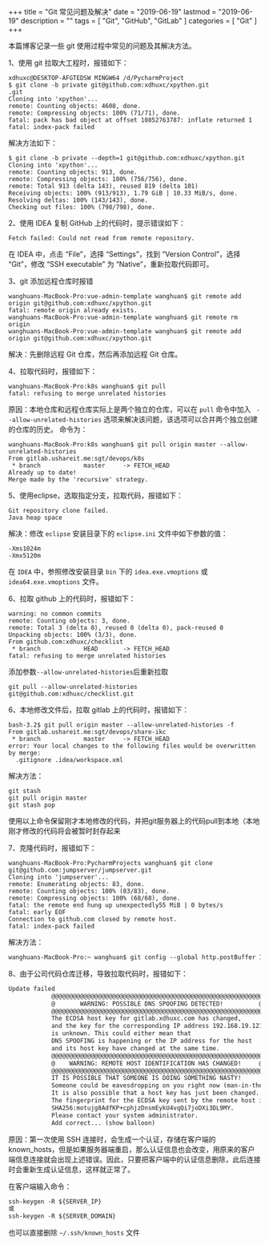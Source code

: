 +++
title = "Git 常见问题及解决"
date = "2019-06-19"
lastmod = "2019-06-19"
description = ""
tags = [
    "Git",
    "GitHub",
    "GitLab"
]
categories = [
     "Git"
]
+++

本篇博客记录一些 git 使用过程中常见的问题及其解决方法。

<!--more-->

1、使用 git 拉取大工程时，报错如下：
```
xdhuxc@DESKTOP-AFGTEDSW MINGW64 /d/PycharmProject
$ git clone -b private git@github.com:xdhuxc/xpython.git                                                                                                               .git
Cloning into 'xpython'...
remote: Counting objects: 4608, done.
remote: Compressing objects: 100% (71/71), done.
fatal: pack has bad object at offset 10852763787: inflate returned 1
fatal: index-pack failed
```
解决方法如下：
```
$ git clone -b private --depth=1 git@github.com:xdhuxc/xpython.git
Cloning into 'xpython'...
remote: Counting objects: 913, done.
remote: Compressing objects: 100% (756/756), done.
remote: Total 913 (delta 143), reused 819 (delta 101)
Receiving objects: 100% (913/913), 1.79 GiB | 10.33 MiB/s, done.
Resolving deltas: 100% (143/143), done.
Checking out files: 100% (798/798), done.
```

2、使用 IDEA 复制 GitHub 上的代码时，提示错误如下：
```
Fetch failed: Could not read from remote repository.
```
在 IDEA 中，点击 “File”，选择 “Settings”，找到 “Version Control”，选择 “Git”，修改 “SSH executable” 为 “Native”，重新拉取代码即可。

3、git 添加远程仓库时报错
```
wanghuans-MacBook-Pro:vue-admin-template wanghuan$ git remote add origin git@github.com:xdhuxc/xpython.git
fatal: remote origin already exists.
wanghuans-MacBook-Pro:vue-admin-template wanghuan$ git remote rm origin
wanghuans-MacBook-Pro:vue-admin-template wanghuan$ git remote add origin git@github.com:xdhuxc/xpython.git
```
解决：先删除远程 Git 仓库，然后再添加远程 Git 仓库。

4、拉取代码时，报错如下：
```
wanghuans-MacBook-Pro:k8s wanghuan$ git pull
fatal: refusing to merge unrelated histories
```
原因：本地仓库和远程仓库实际上是两个独立的仓库，可以在 `pull` 命令中加入 ` --allow-unrelated-histories` 选项来解决该问题，该选项可以合并两个独立创建的仓库的历史。
命令为：
```
wanghuans-MacBook-Pro:k8s wanghuan$ git pull origin master --allow-unrelated-histories
From gitlab.ushareit.me:sgt/devops/k8s
 * branch            master     -> FETCH_HEAD
Already up to date!
Merge made by the 'recursive' strategy.
```

5、使用eclipse，选取指定分支，拉取代码，报错如下：
```
Git repository clone failed.
Java heap space
```
解决：修改 `eclipse` 安装目录下的 `eclipse.ini` 文件中如下参数的值：
```
-Xms1024m
-Xmx5120m
```
在 `IDEA` 中，参照修改安装目录 `bin` 下的 `idea.exe.vmoptions` 或 `idea64.exe.vmoptions` 文件。

6、拉取 github 上的代码时，报错如下：
```
warning: no common commits
remote: Counting objects: 3, done.
remote: Total 3 (delta 0), reused 0 (delta 0), pack-reused 0
Unpacking objects: 100% (3/3), done.
From github.com:xdhuxc/checklist
 * branch            HEAD       -> FETCH_HEAD
fatal: refusing to merge unrelated histories
```
添加参数`--allow-unrelated-histories`后重新拉取
```
git pull --allow-unrelated-histories git@github.com:xdhuxc/checklist.git
```

6、本地修改文件后，拉取 gitlab 上的代码时，报错如下：
```
bash-3.2$ git pull origin master --allow-unrelated-histories -f
From gitlab.ushareit.me:sgt/devops/share-ikc
 * branch            master     -> FETCH_HEAD
error: Your local changes to the following files would be overwritten by merge:
  .gitignore .idea/workspace.xml
```
解决方法：
```
git stash
git pull origin master
git stash pop
```
使用以上命令保留刚才本地修改的代码，并把git服务器上的代码pull到本地（本地刚才修改的代码将会被暂时封存起来

7、克隆代码时，报错如下：
```
wanghuans-MacBook-Pro:PycharmProjects wanghuan$ git clone git@github.com:jumpserver/jumpserver.git
Cloning into 'jumpserver'...
remote: Enumerating objects: 83, done.
remote: Counting objects: 100% (83/83), done.
remote: Compressing objects: 100% (68/68), done.
fatal: the remote end hung up unexpectedly55 MiB | 0 bytes/s
fatal: early EOF
Connection to github.com closed by remote host.
fatal: index-pack failed
```
解决方法：
```markdown
wanghuans-MacBook-Pro:~ wanghuan$ git config --global http.postBuffer 1048576000
```

8、由于公司代码仓库迁移，导致拉取代码时，报错如下：
```markdown
Update failed
			@@@@@@@@@@@@@@@@@@@@@@@@@@@@@@@@@@@@@@@@@@@@@@@@@@@@@@@@@@@
			@       WARNING: POSSIBLE DNS SPOOFING DETECTED!          @
			@@@@@@@@@@@@@@@@@@@@@@@@@@@@@@@@@@@@@@@@@@@@@@@@@@@@@@@@@@@
			The ECDSA host key for gitlab.xdhuxc.com has changed,
			and the key for the corresponding IP address 192.168.19.121
			is unknown. This could either mean that
			DNS SPOOFING is happening or the IP address for the host
			and its host key have changed at the same time.
			@@@@@@@@@@@@@@@@@@@@@@@@@@@@@@@@@@@@@@@@@@@@@@@@@@@@@@@@@@@
			@    WARNING: REMOTE HOST IDENTIFICATION HAS CHANGED!     @
			@@@@@@@@@@@@@@@@@@@@@@@@@@@@@@@@@@@@@@@@@@@@@@@@@@@@@@@@@@@
			IT IS POSSIBLE THAT SOMEONE IS DOING SOMETHING NASTY!
			Someone could be eavesdropping on you right now (man-in-the-middle attack)!
			It is also possible that a host key has just been changed.
			The fingerprint for the ECDSA key sent by the remote host is
			SHA256:motujg8AdfKP+cphjzDnsmEykU4vqQi7joDXi3DL9MY.
			Please contact your system administrator.
			Add correct... (show balloon)
```
原因：第一次使用 SSH 连接时，会生成一个认证，存储在客户端的 known_hosts，但是如果服务器端重启，那么认证信息也会改变，用原来的客户端信息连接就会出现上述错误。因此，只要把客户端中的认证信息删除，此后连接时会重新生成认证信息，这样就正常了。

在客户端输入命令：
```markdown
ssh-keygen -R ${SERVER_IP}
或
ssh-keygen -R ${SERVER_DOMAIN}
```
也可以直接删除 `~/.ssh/known_hosts` 文件
